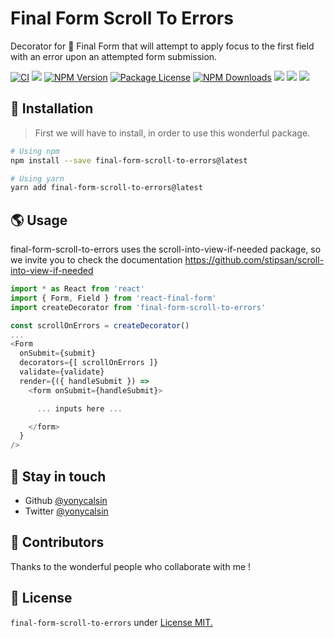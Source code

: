# Final Form Scroll To Errors

Decorator for 🏁 Final Form that will attempt to apply focus to the first field with an error upon an attempted form submission.

[![CI](https://github.com/yonycalsin/final-form-scroll-to-errors/actions/workflows/ci.yml/badge.svg)](https://github.com/yonycalsin/final-form-scroll-to-errors/actions/workflows/ci.yml)
<a href="https://github.com/yonycalsin/final-form-scroll-to-errors"><img src="https://img.shields.io/spiget/stars/1000?color=brightgreen&label=Star&logo=github" /></a>
<a href="https://www.npmjs.com/final-form-scroll-to-errors" target="_blank">
<img src="https://img.shields.io/npm/v/final-form-scroll-to-errors" alt="NPM Version" /></a>
<a href="https://www.npmjs.com/final-form-scroll-to-errors" target="_blank">
<img src="https://img.shields.io/npm/l/final-form-scroll-to-errors" alt="Package License" /></a>
<a href="https://www.npmjs.com/final-form-scroll-to-errors" target="_blank">
<img src="https://img.shields.io/npm/dm/final-form-scroll-to-errors" alt="NPM Downloads" /></a>
<a href="https://github.com/yonycalsin/final-form-scroll-to-errors"><img src="https://img.shields.io/badge/Github%20Page-final.form.scroll.to.errors-yellow?style=flat-square&logo=github" /></a>
<a href="https://github.com/yonycalsin"><img src="https://img.shields.io/badge/Author-Yony%20Calsin-blueviolet?style=flat-square&logo=appveyor" /></a>
<a href="https://twitter.com/yonycalsin" target="_blank">
<img src="https://img.shields.io/twitter/follow/yonycalsin.svg?style=social&label=Follow"></a>

## 🍉 Installation

> First we will have to install, in order to use this wonderful package.

```bash
# Using npm
npm install --save final-form-scroll-to-errors@latest

# Using yarn
yarn add final-form-scroll-to-errors@latest
```

## 🌎 Usage

final-form-scroll-to-errors uses the scroll-into-view-if-needed package, so we invite you to check the documentation https://github.com/stipsan/scroll-into-view-if-needed

```ts
import * as React from 'react'
import { Form, Field } from 'react-final-form'
import createDecorator from 'final-form-scroll-to-errors'

const scrollOnErrors = createDecorator()
...
<Form
  onSubmit={submit}
  decorators={[ scrollOnErrors ]}
  validate={validate}
  render={({ handleSubmit }) =>
    <form onSubmit={handleSubmit}>

      ... inputs here ...

    </form>
  }
/>
```

## 🎩 Stay in touch

- Github [@yonycalsin](https://github.com/yonycalsin)
- Twitter [@yonycalsin](https://twitter.com/yonycalsin)

## 🚀 Contributors

Thanks to the wonderful people who collaborate with me !

## 📜 License

`final-form-scroll-to-errors` under [License MIT.](LICENSE)
